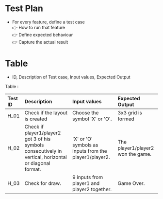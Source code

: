 # Test Plan
* For every feature, define a test case </br>
 :point_right: How to run that feature </br>
 :point_right: Define expected behaviour </br>
 :point_right: Capture the actual result

# Table
* ID, Description of Test case, Input values, Expected Output</br>

Table : </br>

|Test ID|	Description|	Input values|	Expected Output|
|:------|:-----------|:-------|:-------|
| H_01 |	Check if the layout is created |	Choose the symbol 'X' or 'O'. |	3x3 grid is formed |
| H_02 |	Check if player1/player2 got 3 of his symbols consecutively in vertical, horizontal or diagonal format. |	'X' or 'O' symbols as inputs from the player1/player2. |	The player1/player2 won the game. |
| H_03 |	Check for draw. |	9 inputs from player1 and player2 together. |	Game Over. |
